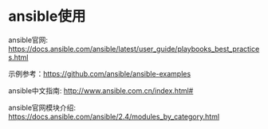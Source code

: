ansible使用
===

ansible官网: https://docs.ansible.com/ansible/latest/user_guide/playbooks_best_practices.html

示例参考：https://github.com/ansible/ansible-examples

ansible中文指南: http://www.ansible.com.cn/index.html#

ansible官网模块介绍: https://docs.ansible.com/ansible/2.4/modules_by_category.html
